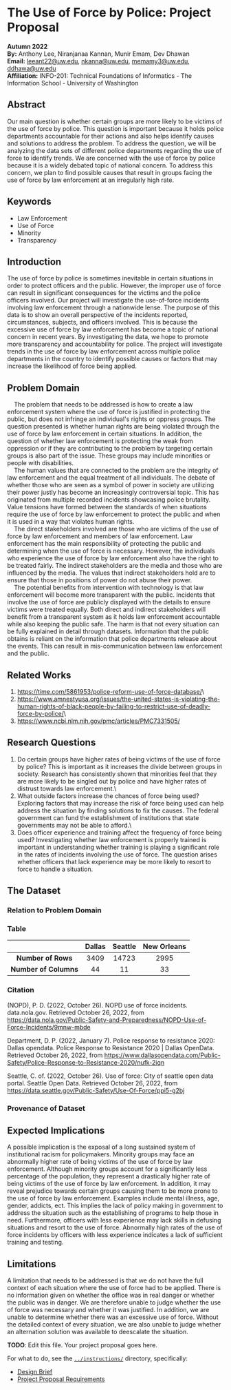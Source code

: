 # The Use of Force by Police: Project Proposal

**Autumn 2022**\
**By:** Anthony Lee, Niranjanaa Kannan, Munir Emam, Dev Dhawan\
**Email:** [leeant22\@uw.edu](mailto:leeant22@uw.edu), [nkanna\@uw.edu](mailto:nkanna@uw.edu), [memamy3\@uw.edu](mailto:memamy3@uw.edu), [ddhawa\@uw.edu](mailto:ddhawa@uw.edu)\
**Affiliation:** INFO-201: Technical Foundations of Informatics - The Information School - University of Washington

## Abstract

Our main question is whether certain groups are more likely to be victims of the use of force by police. This question is important because it holds police departments accountable for their actions and also helps identify causes and solutions to address the problem. To address the question, we will be analyzing the data sets of different police departments regarding the use of force to identify trends. We are concerned with the use of force by police because it is a widely debated topic of national concern. To address this concern, we plan to find possible causes that result in groups facing the use of force by law enforcement at an irregularly high rate.

## Keywords

-   Law Enforcement
-   Use of Force
-   Minority
-   Transparency

## Introduction

The use of force by police is sometimes inevitable in certain situations in order to protect officers and the public. However, the improper use of force can result in significant consequences for the victims and the police officers involved. Our project will investigate the use-of-force incidents involving law enforcement through a nationwide lense. The purpose of this data is to show an overall perspective of the incidents reported, circumstances, subjects, and officers involved. This is because the excessive use of force by law enforcement has become a topic of national concern in recent years. By investigating the data, we hope to promote more transparency and accountability for police. The project will investigate trends in the use of force by law enforcement across multiple police departments in the country to identify possible causes or factors that may increase the likelihood of force being applied.

## Problem Domain

    The problem that needs to be addressed is how to create a law enforcement system where the use of force is justified in protecting the public, but does not infringe an individual's rights or oppress groups. The question presented is whether human rights are being violated through the use of force by law enforcement in certain situations. In addition, the question of whether law enforcement is protecting the weak from oppression or if they are contributing to the problem by targeting certain groups is also part of the issue. These groups may include minorities or people with disabilities.\
    The human values that are connected to the problem are the integrity of law enforcement and the equal treatment of all individuals. The debate of whether those who are seen as a symbol of power in society are utilizing their power justly has become an increasingly controversial topic. This has originated from multiple recorded incidents showcasing police brutality. Value tensions have formed between the standards of when situations require the use of force by law enforcement to protect the public and when it is used in a way that violates human rights.\
    The direct stakeholders involved are those who are victims of the use of force by law enforcement and members of law enforcement. Law enforcement has the main responsibility of protecting the public and determining when the use of force is necessary. However, the individuals who experience the use of force by law enforcement also have the right to be treated fairly. The indirect stakeholders are the media and those who are influenced by the media. The values that indirect stakeholders hold are to ensure that those in positions of power do not abuse their power.\
    The potential benefits from intervention with technology is that law enforcement will become more transparent with the public. Incidents that involve the use of force are publicly displayed with the details to ensure victims were treated equally. Both direct and indirect stakeholders will benefit from a transparent system as it holds law enforcement accountable while also keeping the public safe. The harm is that not every situation can be fully explained in detail through datasets. Information that the public obtains is reliant on the information that police departments release about the events. This can result in mis-communication between law enforcement and the public.

## Related Works

1.  <https://time.com/5861953/police-reform-use-of-force-database/>\
2.  <https://www.amnestyusa.org/issues/the-united-states-is-violating-the-human-rights-of-black-people-by-failing-to-restrict-use-of-deadly-force-by-police/>\
3.  <https://www.ncbi.nlm.nih.gov/pmc/articles/PMC7331505/>

## Research Questions

1.  Do certain groups have higher rates of being victims of the use of force by police? This is important as it increases the divide between groups in society. Research has consistently shown that minorities feel that they are more likely to be singled out by police and have higher rates of distrust towards law enforcement.\
2.  What outside factors increase the chances of force being used? Exploring factors that may increase the risk of force being used can help address the situation by finding solutions to fix the causes. The federal government can fund the establishment of institutions that state governments may not be able to afford.\
3.  Does officer experience and training affect the frequency of force being used? Investigating whether law enforcement is properly trained is important in understanding whether training is playing a significant role in the rates of incidents involving the use of force. The question arises whether officers that lack experience may be more likely to resort to force to handle a situation.

## The Dataset

### Relation to Problem Domain

### Table

|                       | Dallas | Seattle | New Orleans |
|:---------------------:|:------:|:-------:|:-----------:|
|  **Number of Rows**   |  3409  |  14723  |    2995     |
| **Number of Columns** |   44   |   11    |     33      |

### Citation

(NOPD), P. D. (2022, October 26). NOPD use of force incidents. data.nola.gov. Retrieved October 26, 2022, from https://data.nola.gov/Public-Safety-and-Preparedness/NOPD-Use-of-Force-Incidents/9mnw-mbde 

Department, D. P. (2022, January 7). Police response to resistance 2020: Dallas opendata. Police Response to Resistance 2020 | Dallas OpenData. Retrieved October 26, 2022, from https://www.dallasopendata.com/Public-Safety/Police-Response-to-Resistance-2020/nufk-2iqn 

Seattle, C. of. (2022, October 26). Use of force: City of seattle open data portal. Seattle Open Data. Retrieved October 26, 2022, from https://data.seattle.gov/Public-Safety/Use-Of-Force/ppi5-g2bj 

### Provenance of Dataset

## Expected Implications

A possible implication is the exposal of a long sustained system of institutional racism for policymakers. Minority groups may face an abnormally higher rate of being victims of the use of force by law enforcement. Although minority groups account for a significantly less percentage of the population, they represent a drastically higher rate of being victims of the use of force by law enforcement. In addition, it may reveal prejudice towards certain groups causing them to be more prone to the use of force by law enforcement. Examples include mental illness, age, gender, addicts, ect. This implies the lack of policy making in government to address the situation such as the establishing of programs to help those in need. Furthermore, officers with less experience may lack skills in defusing situations and resort to the use of force. Abnormally high rates of the use of force incidents by officers with less experience indicates a lack of sufficient training and testing.

## Limitations

A limitation that needs to be addressed is that we do not have the full context of each situation where the use of force had to be applied. There is no information given on whether the office was in real danger or whether the public was in danger. We are therefore unable to judge whether the use of force was necessary and whether it was justified. In addition, we are unable to determine whether there was an excessive use of force. Without the detailed context of every situation, we are also unable to judge whether an alternation solution was available to deescalate the situation.

**TODO**: Edit this file. Your project proposal goes here.

For what to do, see the [`../instructions/`](../instructions/) directory, specifically:

-   [Design Brief](../instructions/project-design-brief.pdf)
-   [Project Proposal Requirements](../instructions/p01-proposal-requirements.md)
